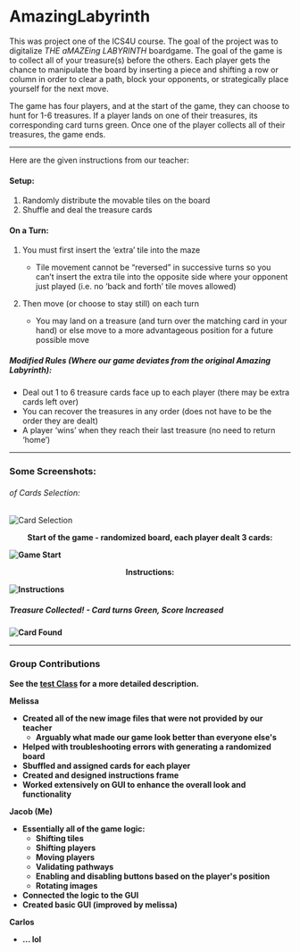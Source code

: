 # AmazingLabyrinth

This was project one of the ICS4U course. The goal of the project was to digitalize *THE aMAZEing LABYRINTH* boardgame. The goal of the game is to collect all of your treasure(s) before the others. Each player gets the chance to manipulate the board by inserting a piece and shifting a row or column in order to clear a path, block your opponents, or strategically place yourself for the next move. 

The game has four players, and at the start of the game, they can choose to hunt for 1-6 treasures. If a player lands on one of their treasures, its corresponding card turns green. Once one of the player collects all of their treasures, the game ends. 

---

Here are the given instructions from our teacher:

#### Setup:

1. Randomly distribute the movable tiles on the board
2. Shuffle and deal the treasure cards

#### On a Turn:

1. You must first insert the ‘extra’ tile into the maze
    - Tile movement cannot be “reversed” in successive turns so you can’t insert the extra tile into the opposite side where your opponent just played (i.e. no ‘back and forth’ tile moves allowed)

2. Then move (or choose to stay still) on each turn
    - You may land on a treasure (and turn over the matching card in your hand) or else move to a more advantageous position for a future possible move

##### Modified Rules (Where our game deviates from the original Amazing Labyrinth):
- Deal out 1 to 6 treasure cards face up to each player (there may be extra cards left over)
- You can recover the treasures in any order (does not have to be the order they are dealt)
- A player ‘wins’ when they reach their last treasure (no need to return ‘home’)

---
### Some Screenshots:

###### of Cards Selection:
![Card Selection](https://user-images.githubusercontent.com/36178603/112704952-fdc69d00-8e72-11eb-8766-b735a59b34cf.png)


<p align="center"> <b>Start of the game - randomized board, each player dealt 3 cards:<b/></p>

![Game Start](https://user-images.githubusercontent.com/36178603/112704942-f0a9ae00-8e72-11eb-9249-9b67f0ffbe01.png)


<p align="center"> <b>Instructions:</b></p>

![Instructions](https://user-images.githubusercontent.com/36178603/112704959-0d45e600-8e73-11eb-8dd3-8e287f924f21.png)
##### Treasure Collected! - Card turns Green, Score Increased
![Card Found](https://user-images.githubusercontent.com/36178603/112705146-da502200-8e73-11eb-8250-ccf939611f1f.png)

---
### Group Contributions
See the [test Class](src/amazingLabyrinth/LabyrinthTest.java) for a more detailed description.

Melissa
- Created all of the new image files that were not provided by our teacher
  -  Arguably what made our game look better than everyone else's
- Helped with troubleshooting errors with generating a randomized board
- Sbuffled and assigned cards for each player
- Created and designed instructions frame
- Worked extensively on GUI to enhance the overall look and functionality

Jacob (Me)
- Essentially all of the game logic:
  - Shifting tiles
  - Shifting players
  - Moving players
  - Validating pathways
  - Enabling and disabling buttons based on the player's position
  - Rotating images
- Connected the logic to the GUI
- Created basic GUI (improved by melissa)

Carlos
- ... lol
